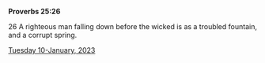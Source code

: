 **Proverbs 25:26**

26 A righteous man falling down before the wicked is as a troubled fountain, and a corrupt spring.

[Tuesday 10-January, 2023](https://t.me/s/daily_scripture)
